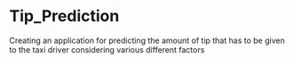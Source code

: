 # Tip_Prediction
Creating an application for predicting the amount of tip that has to be given to the taxi driver considering various different factors
